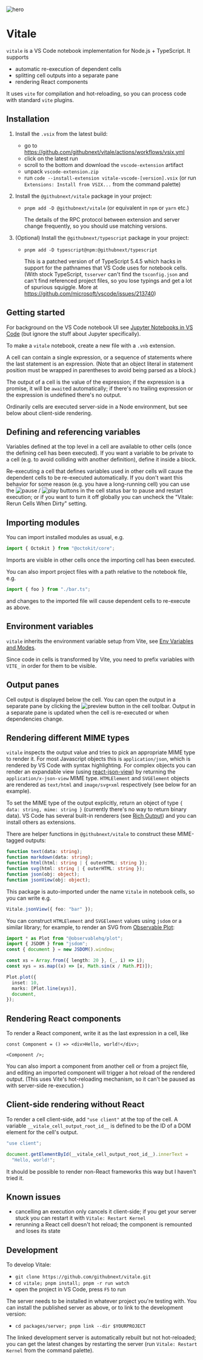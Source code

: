 ![hero](./assets/hero.png)

# Vitale

`vitale` is a VS Code notebook implementation for Node.js + TypeScript. It
supports

- automatic re-execution of dependent cells
- splitting cell outputs into a separate pane
- rendering React components

It uses `vite` for compilation and hot-reloading, so you can process code with
standard `vite` plugins.

## Installation

1.  Install the `.vsix` from the latest build:

    - go to https://github.com/githubnext/vitale/actions/workflows/vsix.yml
    - click on the latest run
    - scroll to the bottom and download the `vscode-extension` artifact
    - unpack `vscode-extension.zip`
    - run `code --install-extension vitale-vscode-[version].vsix` (or run
      `Extensions: Install from VSIX...` from the command palette)

2.  Install the `@githubnext/vitale` package in your project:

    - `pnpm add -D @githubnext/vitale` (or equivalent in `npm` or `yarn` etc.)

      The details of the RPC protocol between extension and server change frequently,
      so you should use matching versions.

3.  (Optional) Install the `@githubnext/typescript` package in your project:

    - `pnpm add -D typescript@npm:@githubnext/typescript`

      This is a patched version of of TypeScript 5.4.5 which hacks in support
      for the pathnames that VS Code uses for notebook cells. (With stock
      TypeScript, `tsserver` can't find the `tsconfig.json` and can't find
      referenced project files, so you lose typings and get a lot of spurious
      squiggle. More at https://github.com/microsoft/vscode/issues/213740)

## Getting started

For background on the VS Code notebook UI see [Jupyter Notebooks in VS
Code](https://code.visualstudio.com/docs/datascience/jupyter-notebooks) (but
ignore the stuff about Jupyter specifically).

To make a `vitale` notebook, create a new file with a `.vnb` extension.

A cell can contain a single expression, or a sequence of statements where the
last statement is an expression. (Note that an object literal in statement
position must be wrapped in parentheses to avoid being parsed as a block.)

The output of a cell is the value of the expression; if the expression is a
promise, it will be `await`ed automatically; if there's no trailing expression
or the expression is undefined there's no output.

Ordinarily cells are executed server-side in a Node environment, but see below
about client-side rendering.

## Defining and referencing variables

Variables defined at the top level in a cell are available to other cells (once
the defining cell has been executed). If you want a variable to be private to a
cell (e.g. to avoid colliding with another definition), define it inside a block.

Re-executing a cell that defines variables used in other cells will cause the
dependent cells to be re-executed automatically. If you don't want this behavior
for some reason (e.g. you have a long-running cell) you can use the
![pause](./assets/CodiconDebugPause.svg) /
![play](./assets/CodiconDebugStart.svg) buttons in the cell status bar to pause
and restart execution; or if you want to turn it off globally you can uncheck
the "Vitale: Rerun Cells When Dirty" setting.

## Importing modules

You can import installed modules as usual, e.g.

```ts
import { Octokit } from "@octokit/core";
```

Imports are visible in other cells once the importing cell has been executed.

You can also import project files with a path relative to the notebook file,
e.g.

```ts
import { foo } from "./bar.ts";
```

and changes to the imported file will cause dependent cells to re-execute as
above.

## Environment variables

`vitale` inherits the environment variable setup from Vite, see [Env Variables
and Modes](https://vitejs.dev/guide/env-and-mode.html).

Since code in cells is transformed by Vite, you need to prefix variables with
`VITE_` in order for them to be visible.

## Output panes

Cell output is displayed below the cell. You can open the output in a separate
pane by clicking the ![preview](./assets/CodiconOpenPreview.svg) button in the
cell toolbar. Output in a separate pane is updated when the cell is re-executed
or when dependencies change.

## Rendering different MIME types

`vitale` inspects the output value and tries to pick an appropriate MIME type to
render it. For most Javascript objects this is `application/json`, which is
rendered by VS Code with syntax highlighting. For complex objects you can render
an expandable view (using
[react-json-view](https://github.com/uiwjs/react-json-view)) by returning the
`application/x-json-view` MIME type. `HTMLElement` and `SVGElement` objects are
rendered as `text/html` and `image/svg+xml` respectively (see below for an
example).

To set the MIME type of the output explicitly, return an object of type `{ data:
string, mime: string }` (currently there's no way to return binary data). VS
Code has several built-in renderers (see [Rich
Output](https://code.visualstudio.com/api/extension-guides/notebook#rich-output))
and you can install others as extensions.

There are helper functions in `@githubnext/vitale` to construct these
MIME-tagged outputs:

```ts
function text(data: string);
function markdown(data: string);
function html(html: string | { outerHTML: string });
function svg(html: string | { outerHTML: string });
function json(obj: object);
function jsonView(obj: object);
```

This package is auto-imported under the name `Vitale` in notebook cells, so you can write e.g.

```ts
Vitale.jsonView({ foo: "bar" });
```

You can construct `HTMLElement` and `SVGElement` values using `jsdom` or a
similar library; for example, to render an SVG from [Observable
Plot](https://observablehq.com/plot/):

```ts
import * as Plot from "@observablehq/plot";
import { JSDOM } from "jsdom";
const { document } = new JSDOM().window;

const xs = Array.from({ length: 20 }, (_, i) => i);
const xys = xs.map((x) => [x, Math.sin(x / Math.PI)]);

Plot.plot({
  inset: 10,
  marks: [Plot.line(xys)],
  document,
});
```

## Rendering React components

To render a React component, write it as the last expression in a cell, like

```tsx
const Component = () => <div>Hello, world!</div>;

<Component />;
```

You can also import a component from another cell or from a project file, and
editing an imported component will trigger a hot reload of the rendered output.
(This uses Vite's hot-reloading mechanism, so it can't be paused as with
server-side re-execution.)

## Client-side rendering without React

To render a cell client-side, add `"use client"` at the top of the cell. A
variable `__vitale_cell_output_root_id__` is defined to be the ID of a DOM
element for the cell's output.

```ts
"use client";

document.getElementById(__vitale_cell_output_root_id__).innerText =
  "Hello, world!";
```

It should be possible to render non-React frameworks this way but I haven't
tried it.

## Known issues

- cancelling an execution only cancels it client-side; if you get your server
  stuck you can restart it with `Vitale: Restart Kernel`
- rerunning a React cell doesn't hot reload; the component is remounted and
  loses its state

## Development

To develop Vitale:

- `git clone https://github.com/githubnext/vitale.git`
- `cd vitale; pnpm install; pnpm -r run watch`
- open the project in VS Code, press `F5` to run

The server needs to be installed in whatever project you're testing with. You
can install the published server as above, or to link to the development
version:

- `cd packages/server; pnpm link --dir $YOURPROJECT`

The linked development server is automatically rebuilt but not hot-reloaded; you
can get the latest changes by restarting the server (run `Vitale: Restart
Kernel` from the command palette).
